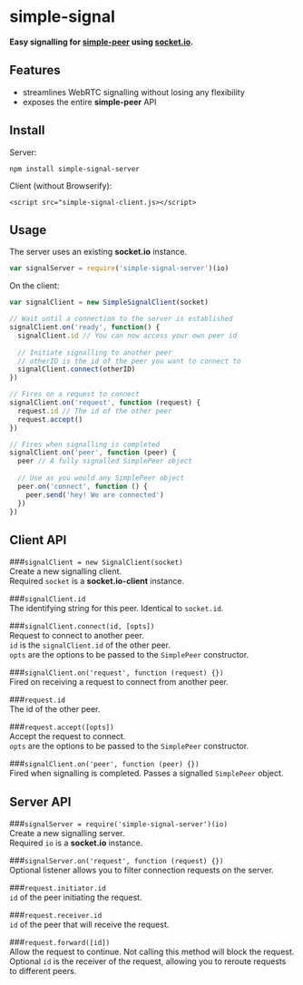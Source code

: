 # simple-signal
**Easy signalling for [simple-peer](https://github.com/feross/simple-peer) using [socket.io](https://github.com/socketio/socket.io).**

## Features
- streamlines WebRTC signalling without losing any flexibility
- exposes the entire **simple-peer** API

## Install
Server:
```
npm install simple-signal-server
```

Client (without Browserify):
```
<script src="simple-signal-client.js></script>
```

## Usage
The server uses an existing **socket.io** instance.
```javascript
var signalServer = require('simple-signal-server')(io)
```
On the client:
```javascript
var signalClient = new SimpleSignalClient(socket)

// Wait until a connection to the server is established
signalClient.on('ready', function() {
  signalClient.id // You can now access your own peer id
  
  // Initiate signalling to another peer
  // otherID is the id of the peer you want to connect to
  signalClient.connect(otherID)
})

// Fires on a request to connect
signalClient.on('request', function (request) {
  request.id // The id of the other peer
  request.accept()
})

// Fires when signalling is completed
signalClient.on('peer', function (peer) {
  peer // A fully signalled SimplePeer object
  
  // Use as you would any SimplePeer object
  peer.on('connect', function () {
    peer.send('hey! We are connected')
  })
})
```

## Client API
###`signalClient = new SignalClient(socket)`  
Create a new signalling client.  
Required `socket` is a **socket.io-client** instance.

###`signalClient.id`  
The identifying string for this peer. Identical to `socket.id`.  

###`signalClient.connect(id, [opts])`  
Request to connect to another peer.  
`id` is the `signalClient.id` of the other peer.  
`opts` are the options to be passed to the `SimplePeer` constructor.  

###`signalClient.on('request', function (request) {})`  
Fired on receiving a request to connect from another peer. 

###`request.id`  
The id of the other peer.  

###`request.accept([opts])`  
Accept the request to connect.  
`opts` are the options to be passed to the `SimplePeer` constructor.  

###`signalClient.on('peer', function (peer) {})`  
Fired when signalling is completed. Passes a signalled `SimplePeer` object.

## Server API
###`signalServer = require('simple-signal-server')(io)`  
Create a new signalling server.  
Required `io` is a **socket.io** instance.

###`signalServer.on('request', function (request) {})`  
Optional listener allows you to filter connection requests on the server.  

###`request.initiator.id`  
`id` of the peer initiating the request.

###`request.receiver.id`  
`id` of the peer that will receive the request.

###`request.forward([id])`  
Allow the request to continue. Not calling this method will block the request.  
Optional `id` is the receiver of the request, allowing you to reroute requests to different peers.  
